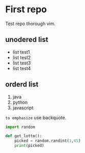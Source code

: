 # First repo

Test repo thorough vim.

## unodered list

- list test1
- list test2
- list test3
- list test4

## orderd list

1. java
2. python
3. javascript

`to emphasize` use backquote.

```python
import random

def get_lotto():
	picked = random.randint(1,45)
	print(picked)
```
